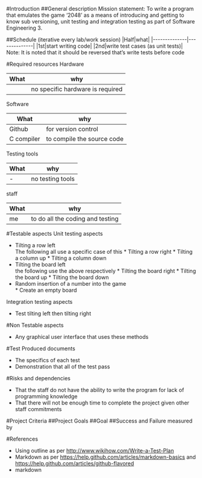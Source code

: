 
#Introduction
##General description
Mission statement: To write a program that emulates the game ‘2048’ as a means of introducing and getting to know sub versioning, unit testing and integration testing as part of Software Engineering 3.

##Schedule (iterative every lab/work session)
|Half|what|
|--------------|--------------|
|1st|start writing code|
|2nd|write test cases (as unit tests)|
Note: It is noted that it should be reversed that’s write tests before code

#Required resources
Hardware

|What		|why|
|--------------|--------------|
|		|no specific hardware is required|

Software

|What		|why|
|--------------|--------------|
|Github 		|for version control|
|C compiler	|to compile the source code|

Testing tools

|What		|why|
|--------------|--------------|
|-		|no testing tools|

staff

|What		|why|
|--------------|--------------|
|me		|to do all the coding and testing|

#Testable aspects
Unit testing aspects
<ul>
<li>Tilting a row left</li>
The following all use a specific case of this
* Tilting a row right
* Tilting a column up
* Tilting a column down

<li>Tilting the board left</li>
the following use the above respectively
* Tilting the board right
* Tilting the board up
* Tilting the board down

<li>Random insertion of a number into the game</li>
* Create an empty board

</ul>
Integration testing aspects

* Test tilting left then tilting right
	

#Non Testable aspects
- Any graphical user interface that uses these methods

#Test Produced documents
- The specifics of each test
- Demonstration that all of the test pass

#Risks and dependencies
- That the staff do not have the ability to write the program for lack of programming knowledge
- That there will not be enough time to complete the project given other staff commitments

#Project Criteria
##Project Goals
##Goal
##Success and Failure measured by
	
#References
- Using outline as per http://www.wikihow.com/Write-a-Test-Plan
- Markdown as per https://help.github.com/articles/markdown-basics and https://help.github.com/articles/github-flavored
- markdown
